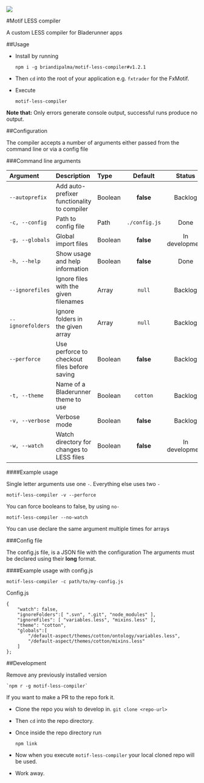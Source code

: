 ![](https://david-dm.org/briandipalma/motif-less-compiler.png)

#Motif LESS compiler

A custom LESS compiler for Bladerunner apps

##Usage

- Install by running

	`npm i -g briandipalma/motif-less-compiler#v1.2.1`

- Then `cd` into the root of your application e.g. `fxtrader` for the FxMotif.

- Execute

	`motif-less-compiler`

**Note that:**
Only errors generate console output, successful runs produce no output.

##Configuration

The compiler accepts a number of arguments either passed from the command line or via a config file

###Command line arguments

| Argument           | Description                                  | Type    | Default       | Status         |
|:-------------------|:---------------------------------------------|:--------|:-------------:|:--------------:|
|`--autoprefix`      | Add auto-prefixer functionality to compiler  | Boolean | **false**     | Backlog        |
|`-c, --config`      | Path to config file                          | Path    | `./config.js` | Done           |
|`-g, --globals`     | Global import files                          | Boolean | **false**     | In development |
|`-h, --help`        | Show usage and help information              | Boolean | **false**     | Done           |
|`--ignorefiles`     | Ignore files with the given filenames        | Array   | `null`        | Backlog        |
|`--ignorefolders`   | Ignore folders in the given array            | Array   | `null`        | Backlog        |
|`--perforce`        | Use perforce to checkout files before saving | Boolean | **false**     | Backlog        |
|`-t, --theme`       | Name of a Bladerunner theme to use           | Boolean | `cotton`      | Backlog        |
|`-v, --verbose`     | Verbose mode                                 | Boolean | **false**     | Backlog        |
|`-w, --watch`       | Watch directory for changes to LESS files    | Boolean | **false**     | In development |

####Example usage

Single letter arguments use one `-`. Everything else uses two `-`

	motif-less-compiler -v --perforce

You can force booleans to false, by using `no-`

	motif-less-compiler --no-watch

You can use declare the same argument multiple times for arrays

###Config file

The config.js file, is a JSON file with the configuration
The arguments must be declared using their **long** format.


####Example usage with config.js

	motif-less-compiler -c path/to/my-config.js

Config.js

	{
		"watch": false,
		"ignoreFolders":[ ".svn", ".git", "node_modules" ],
		"ignoreFiles": [ "variables.less", "mixins.less" ],
		"theme": "cotton",
		"globals":[
			"/default-aspect/themes/cotton/ontology/variables.less",
			"/default-aspect/themes/cotton/mixins.less"
		]
	};

##Development

Remove any previously installed version

	`npm r -g motif-less-compiler`

If you want to make a PR to the repo fork it.

- Clone the repo you wish to develop in.
	`git clone <repo-url>`

- Then `cd` into the repo directory.

- Once inside the repo directory run

	`npm link`

- Now when you execute `motif-less-compiler` your local cloned repo will be used.

- Work away.
